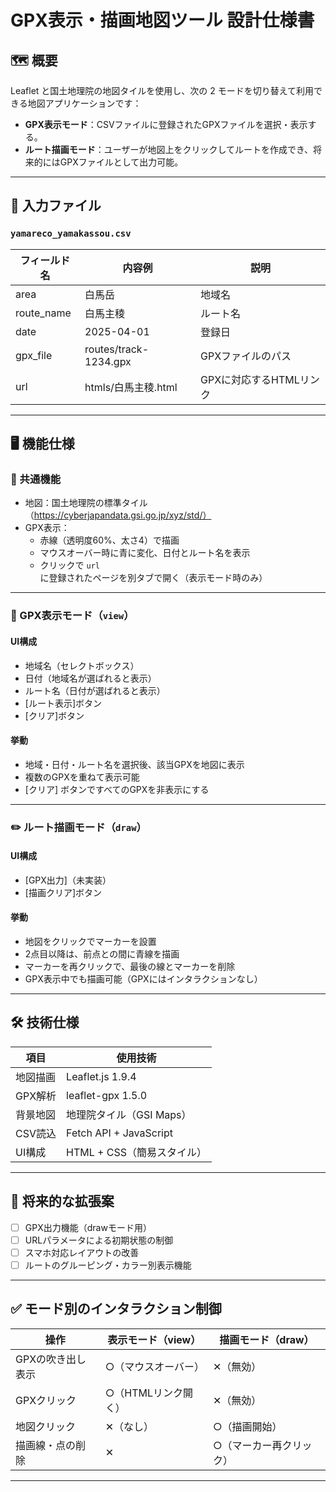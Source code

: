 # GPX表示・描画地図ツール 設計仕様書

## 🗺 概要

Leaflet と国土地理院の地図タイルを使用し、次の 2 モードを切り替えて利用できる地図アプリケーションです：

- **GPX表示モード**：CSVファイルに登録されたGPXファイルを選択・表示する。
- **ルート描画モード**：ユーザーが地図上をクリックしてルートを作成でき、将来的にはGPXファイルとして出力可能。

---

## 📁 入力ファイル

### `yamareco_yamakassou.csv`

| フィールド名   | 内容例                         | 説明                       |
|----------------|----------------------------------|----------------------------|
| area           | 白馬岳                          | 地域名                     |
| route_name     | 白馬主稜                        | ルート名                   |
| date           | 2025-04-01                      | 登録日                     |
| gpx_file       | routes/track-1234.gpx           | GPXファイルのパス          |
| url            | htmls/白馬主稜.html             | GPXに対応するHTMLリンク   |

---

## 🖥 機能仕様

### 🔘 共通機能

- 地図：国土地理院の標準タイル（https://cyberjapandata.gsi.go.jp/xyz/std/）
- GPX表示：
  - 赤線（透明度60%、太さ4）で描画
  - マウスオーバー時に青に変化、日付とルート名を表示
  - クリックで `url` に登録されたページを別タブで開く（表示モード時のみ）

---

### 📌 GPX表示モード（`view`）

#### UI構成

- 地域名（セレクトボックス）
- 日付（地域名が選ばれると表示）
- ルート名（日付が選ばれると表示）
- [ルート表示]ボタン
- [クリア]ボタン

#### 挙動

- 地域・日付・ルート名を選択後、該当GPXを地図に表示
- 複数のGPXを重ねて表示可能
- [クリア] ボタンですべてのGPXを非表示にする

---

### ✏️ ルート描画モード（`draw`）

#### UI構成

- [GPX出力]（未実装）
- [描画クリア]ボタン

#### 挙動

- 地図をクリックでマーカーを設置
- 2点目以降は、前点との間に青線を描画
- マーカーを再クリックで、最後の線とマーカーを削除
- GPX表示中でも描画可能（GPXにはインタラクションなし）

---

## 🛠 技術仕様

| 項目           | 使用技術                         |
|----------------|----------------------------------|
| 地図描画       | Leaflet.js 1.9.4                |
| GPX解析        | leaflet-gpx 1.5.0               |
| 背景地図       | 地理院タイル（GSI Maps）        |
| CSV読込        | Fetch API + JavaScript          |
| UI構成         | HTML + CSS（簡易スタイル）      |

---

## 🧪 将来的な拡張案

- [ ] GPX出力機能（drawモード用）
- [ ] URLパラメータによる初期状態の制御
- [ ] スマホ対応レイアウトの改善
- [ ] ルートのグルーピング・カラー別表示機能

---

## ✅ モード別のインタラクション制御

| 操作               | 表示モード（view） | 描画モード（draw） |
|--------------------|---------------------|---------------------|
| GPXの吹き出し表示   | ○（マウスオーバー） | ✕（無効）          |
| GPXクリック         | ○（HTMLリンク開く） | ✕（無効）          |
| 地図クリック        | ✕（なし）           | ○（描画開始）      |
| 描画線・点の削除    | ✕                   | ○（マーカー再クリック） |

---

